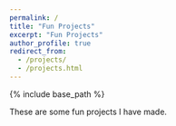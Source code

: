 ```yaml
---
permalink: /
title: "Fun Projects"
excerpt: "Fun Projects"
author_profile: true
redirect_from: 
  - /projects/
  - /projects.html
---
```


{% include base_path %}

These are some fun projects I have made.

